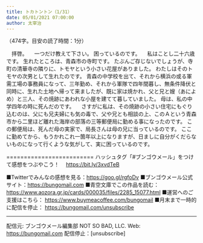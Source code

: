 ```yaml
---
title: トカトントン（1/31）
date: 05/01/2021 07:00:00
author: 太宰治
---
```


（474字。目安の読了時間：1分）

　拝啓。
　一つだけ教えて下さい。
困っているのです。
　私はことし二十六歳です。
生れたところは、青森市の寺町です。
たぶんご存じないでしょうが、寺町の清華寺の隣りに、トモヤという小さい花屋がありました。
わたしはそのトモヤの次男として生れたのです。
青森の中学校を出て、それから横浜の或る軍需工場の事務員になって、三年勤め、それから軍隊で四年間暮し、無条件降伏と同時に、生れた土地へ帰って来ましたが、既に家は焼かれ、父と兄と嫂（あによめ）と三人、その焼跡にあわれな小屋を建てて暮していました。
母は、私の中学四年の時に死んだのです。
　さすがに私は、その焼跡の小さい住宅にもぐり込むのは、父にも兄夫婦にも気の毒で、父や兄とも相談の上、このＡという青森市から二里ほど離れた海岸の部落の三等郵便局に勤める事になったのです。
この郵便局は、死んだ母の実家で、局長さんは母の兄に当っているのです。
ここに勤めてから、もうかれこれ一箇年以上になりますが、日ましに自分がくだらないものになって行くような気がして、実に困っているのです。

=========================
ハッシュタグ「#ブンゴウメール」をつけて感想をつぶやこう！　
https://bit.ly/3xvdTeB

■Twitterでみんなの感想を見る：https://goo.gl/rgfoDv
■ブンゴウメール公式サイト：https://bungomail.com
■青空文庫でこの作品を読む：https://www.aozora.gr.jp/cards/000035/files/2285_15077.html
■運営へのご支援はこちら： https://www.buymeacoffee.com/bungomail
■月末まで一時的に配信を停止： https://bungomail.com/unsubscribe

-------
配信元: ブンゴウメール編集部
NOT SO BAD, LLC.
Web: https://bungomail.com
配信停止：[unsubscribe]

